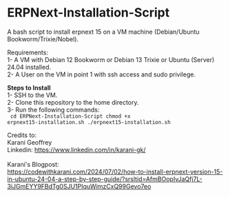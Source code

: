 # ERPNext-Installation-Script
A bash script to install erpnext 15 on a VM machine (Debian/Ubuntu Bookworm/Trixie/Nobel).

Requirements: </br>
1- A VM with Debian 12 Bookworm or Debian 13 Trixie or Ubuntu (Server) 24.04 installed. </br>
2- A User on the VM in point 1 with ssh access and sudo privilege. </br>

**Steps to Install** </br>
1- SSH to the VM. </br>
2- Clone this repository to the home directory. </br>
3- Run the following commands: </br>
<code>
cd ERPNext-Installation-Script
chmod +x erpnext15-installation.sh
./erpnext15-installation.sh
</code>
</br>

Credits to: </br>
Karani Geoffrey </br>
Linkedin: https://www.linkedin.com/in/karani-gk/ </br>
</br>
Karani's Blogpost: </br>
https://codewithkarani.com/2024/07/02/how-to-install-erpnext-version-15-in-ubuntu-24-04-a-step-by-step-guide/?srsltid=AfmBOopIvJaQfj7L-3iJGmEYY9FBdTg0SJU1PIquWimzCxQ99Gevo7eo </br>
